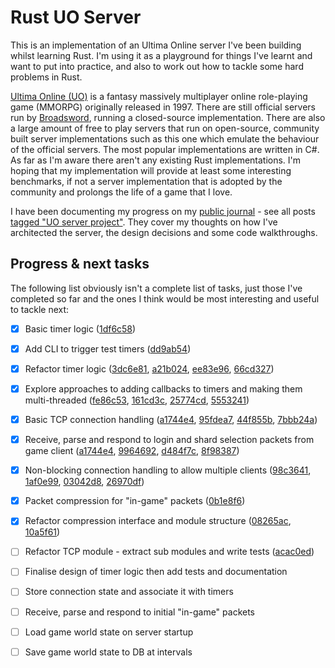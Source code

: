 # Rust UO Server

This is an implementation of an Ultima Online server I've been building whilst learning Rust. I'm using it as a playground for things I've learnt and want to put into practice, and also to work out how to tackle some hard problems in Rust.

[Ultima Online (UO)](https://en.wikipedia.org/wiki/Ultima_Online) is a fantasy massively multiplayer online role-playing game (MMORPG) originally released in 1997. There are still official servers run by [Broadsword](https://broadsword.com/about.html), running a closed-source implementation. There are also a large amount of free to play servers that run on open-source, community built server implementations such as this one which emulate the behaviour of the official servers. The most popular implementations are written in C#. As far as I'm aware there aren't any existing Rust implementations. I'm hoping that my implementation will provide at least some interesting benchmarks, if not a server implementation that is adopted by the community and prolongs the life of a game that I love.

I have been documenting my progress on my [public journal](https://thisdotrob.github.io/) - see all posts [tagged "UO server project"](https://thisdotrob.github.io/tag/UO%20server%20project/). They cover my thoughts on how I've architected the server, the design decisions and some code walkthroughs.

## Progress & next tasks

The following list obviously isn't a complete list of tasks, just those I've completed so far and the ones I think would be most interesting and useful to tackle next:

- [x] Basic timer logic ([1df6c58](https://github.com/thisdotrob/rust-uo-server/commit/1df6c58e504fb63577774237225872644ce8acc1))
- [x] Add CLI to trigger test timers ([dd9ab54](https://github.com/thisdotrob/rust-uo-server/commit/dd9ab54a64a5ecc19526d91d8f145b92450b4384))
- [x] Refactor timer logic ([3dc6e81](https://github.com/thisdotrob/rust-uo-server/commit/3dc6e8166ef937fcbf28f850121ad4c5806aa2e8), [a21b024](https://github.com/thisdotrob/rust-uo-server/commit/a21b024cccd5ab1026d730ddc87665e9779e1ddc), [ee83e96](https://github.com/thisdotrob/rust-uo-server/commit/ee83e96e1de2886a628a1e5aaa120f35d6263162), [66cd327](https://github.com/thisdotrob/rust-uo-server/commit/66cd3273062ced3afbfc94fbfef6075a1fddee38))
- [x] Explore approaches to adding callbacks to timers and making them multi-threaded ([fe86c53](https://github.com/thisdotrob/rust-uo-server/commit/fe86c531f12b7068aa7fa5783c50bba2685621f6), [161cd3c](https://github.com/thisdotrob/rust-uo-server/commit/161cd3c39edfef13a550c0031637d1b2068b4ae8), [25774cd](https://github.com/thisdotrob/rust-uo-server/commit/25774cd117a58d67ab5113b994598f2f67c8ee8c), [5553241](https://github.com/thisdotrob/rust-uo-server/commit/55532411640dce317cdbc89d56f0210879d50ca6))
- [x] Basic TCP connection handling ([a1744e4](https://github.com/thisdotrob/rust-uo-server/commit/a1744e4c280fa49f0ea6416487492108fd5bdc54), [95fdea7](https://github.com/thisdotrob/rust-uo-server/commit/95fdea728d4bf394689daccdd51af3bc1c92ed19), [44f855b](https://github.com/thisdotrob/rust-uo-server/commit/44f855bef63687c65412e0bd3b2e4ecd57e119dd), [7bbb24a](https://github.com/thisdotrob/rust-uo-server/commit/7bbb24a83095097ccd77e6decf068c8a08712b4b))
- [x] Receive, parse and respond to login and shard selection packets from game client ([a1744e4](https://github.com/thisdotrob/rust-uo-server/commit/a1744e4c280fa49f0ea6416487492108fd5bdc54), [9964692](https://github.com/thisdotrob/rust-uo-server/commit/996469216dea568bb687c2b4820b78618dd197ae), [d484f7c](https://github.com/thisdotrob/rust-uo-server/commit/d484f7cee2f852bb54580b0dc35ffc8607146287), [8f98387](https://github.com/thisdotrob/rust-uo-server/commit/8f983877331eaa87b61871ba36a8c92601c1e979))
- [x] Non-blocking connection handling to allow multiple clients ([98c3641](https://github.com/thisdotrob/rust-uo-server/commit/98c3641177aa20a9802b4dd63c103b8aa88e4336), [1af0e99](https://github.com/thisdotrob/rust-uo-server/commit/1af0e99931279eee34f5f785ec8a07f79ea883ac), [03042d8](https://github.com/thisdotrob/rust-uo-server/commit/03042d8f53cf05f9f65de433189a95c946ac05ef), [26970df](https://github.com/thisdotrob/rust-uo-server/commit/26970dfb04d6a48961532d4634cf508b3e023414))
- [x] Packet compression for "in-game" packets ([0b1e8f6](https://github.com/thisdotrob/rust-uo-server/commit/0b1e8f62eeb8d1a59d7cfc46e43bdcf4fec7de07))
- [x] Refactor compression interface and module structure ([08265ac](https://github.com/thisdotrob/rust-uo-server/commit/08265ac2812b2f9b6adeed20cb05df11ea761f08), [10a5f61](https://github.com/thisdotrob/rust-uo-server/commit/10a5f6117d73efb2917f55db34db91ac61138571))
- [ ] Refactor TCP module - extract sub modules and write tests ([acac0ed](https://github.com/thisdotrob/rust-uo-server/commit/acac0ed75cc2b89b9ca02f8eda6d9f2edd68901f))
- [ ] Finalise design of timer logic then add tests and documentation
- [ ] Store connection state and associate it with timers
- [ ] Receive, parse and respond to initial "in-game" packets
- [ ] Load game world state on server startup
- [ ] Save game world state to DB at intervals


